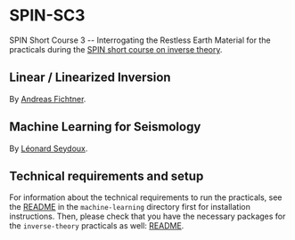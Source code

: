 # SPIN-SC3

SPIN Short Course 3 -- Interrogating the Restless Earth
Material for the practicals during the [SPIN short course on inverse theory](https://spin-itn.eu/sc3/).

## Linear / Linearized Inversion
By [Andreas Fichtner](https://github.com/afichtner). 

## Machine Learning for Seismology
By [Léonard Seydoux](https://github.com/leonard-seydoux). 

## Technical requirements and setup 

For information about the technical requirements to run the practicals, see the [README](machine-learning/README.md) in the `machine-learning` directory first for installation instructions. Then, please check that you have the necessary packages for the `inverse-theory` practicals as well:  [README](https://github.com/spin-itn/SPIN-SC3/blob/main/inverse-theory/readme.md). 
